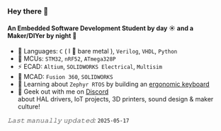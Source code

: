 ### Hey there 👋

#### An Embedded Software Development Student by day ☀️ and a Maker/DIYer by night 🌛

- 📝 Languages: `C` ( I 💓 bare metal ), `Verilog`, `VHDL`, `Python`
- 🧠 MCUs: `STM32`, `nRF52`, `ATmega328P`
- ⚡ ECAD: `Altium`, `SOLIDWORKS Electrical`, `Multisim`
- 🦾 MCAD: `Fusion 360`, `SOLIDWORKS`
- 🌱 Learning about `Zephyr RTOS` by building an [ergonomic keyboard](https://github.com/mptsounds/zmk-config-devkb)
- 💬 Geek out with me on [Discord](https://discord.com/users/871207784002248756)<br> about HAL drivers, IoT projects, 3D printers, sound design & maker culture!



*𝙻𝚊𝚜𝚝 𝚖𝚊𝚗𝚞𝚊𝚕𝚕𝚢 𝚞𝚙𝚍𝚊𝚝𝚎𝚍:* `2025-05-17` <!-- TODO: automate this -->

<!--
**mptsounds/mptsounds** is a ✨ _special_ ✨ repository because its `README.md` (this file) appears on your GitHub profile.

Here are some ideas to get you started:

- 🔭 I’m currently working on ...
- 🌱 I’m currently learning ...
- 👯 I’m looking to collaborate on ...
- 🤔 I’m looking for help with ...
- 💬 Ask me about ...
- 📫 How to reach me: ...
- 😄 Pronouns: ...
- ⚡ Fun fact: ...
-->

